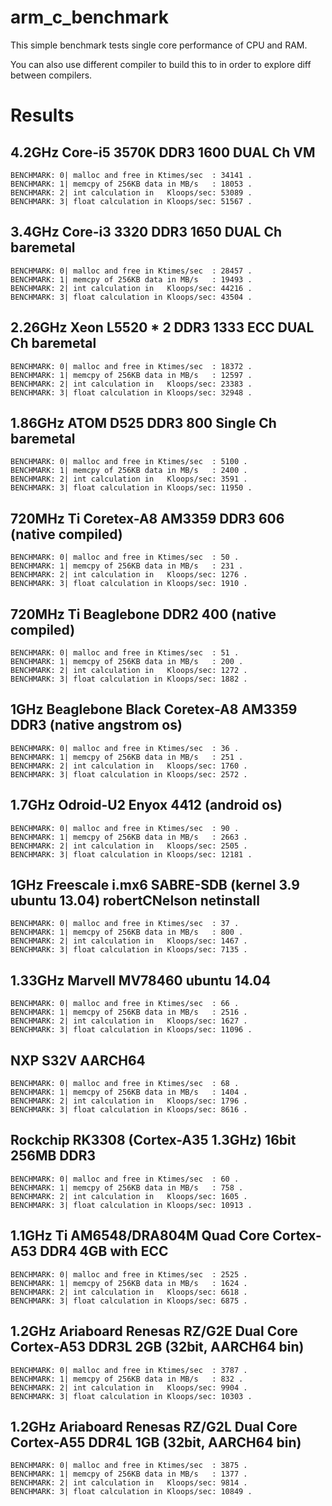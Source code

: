 arm_c_benchmark
===============
This simple benchmark tests single core performance of CPU and RAM. 

You can also use different compiler to build this to in order to explore diff between compilers.


Results
=======

4.2GHz Core-i5 3570K DDR3 1600 DUAL Ch VM 
-----------------------------------------
    BENCHMARK: 0| malloc and free in Ktimes/sec  : 34141 .
    BENCHMARK: 1| memcpy of 256KB data in MB/s   : 18053 .
    BENCHMARK: 2| int calculation in   Kloops/sec: 53089 .
    BENCHMARK: 3| float calculation in Kloops/sec: 51567 .

3.4GHz Core-i3 3320 DDR3 1650 DUAL Ch baremetal
-----------------------------------------------
    BENCHMARK: 0| malloc and free in Ktimes/sec  : 28457 .
    BENCHMARK: 1| memcpy of 256KB data in MB/s   : 19493 .
    BENCHMARK: 2| int calculation in   Kloops/sec: 44216 .
    BENCHMARK: 3| float calculation in Kloops/sec: 43504 .
    
2.26GHz Xeon L5520 * 2 DDR3 1333 ECC DUAL Ch baremetal
------------------------------------------------------
    BENCHMARK: 0| malloc and free in Ktimes/sec  : 18372 .
    BENCHMARK: 1| memcpy of 256KB data in MB/s   : 12597 .
    BENCHMARK: 2| int calculation in   Kloops/sec: 23383 .
    BENCHMARK: 3| float calculation in Kloops/sec: 32948 .

1.86GHz ATOM D525 DDR3 800 Single Ch baremetal
--------------------------------------------
    BENCHMARK: 0| malloc and free in Ktimes/sec  : 5100 .
    BENCHMARK: 1| memcpy of 256KB data in MB/s   : 2400 .
    BENCHMARK: 2| int calculation in   Kloops/sec: 3591 .
    BENCHMARK: 3| float calculation in Kloops/sec: 11950 .

720MHz Ti Coretex-A8 AM3359 DDR3 606 (native compiled)
------------------------------------------------------
    BENCHMARK: 0| malloc and free in Ktimes/sec  : 50 .
    BENCHMARK: 1| memcpy of 256KB data in MB/s   : 231 .
    BENCHMARK: 2| int calculation in   Kloops/sec: 1276 .
    BENCHMARK: 3| float calculation in Kloops/sec: 1910 .
    
720MHz Ti Beaglebone DDR2 400 (native compiled)
------------------------------------------------------
    BENCHMARK: 0| malloc and free in Ktimes/sec  : 51 .
    BENCHMARK: 1| memcpy of 256KB data in MB/s   : 200 .
    BENCHMARK: 2| int calculation in   Kloops/sec: 1272 .
    BENCHMARK: 3| float calculation in Kloops/sec: 1882 .
    
1GHz Beaglebone Black Coretex-A8 AM3359 DDR3 (native angstrom os)
-----------------------------------------------------------------
    BENCHMARK: 0| malloc and free in Ktimes/sec  : 36 .
    BENCHMARK: 1| memcpy of 256KB data in MB/s   : 251 .
    BENCHMARK: 2| int calculation in   Kloops/sec: 1760 .
    BENCHMARK: 3| float calculation in Kloops/sec: 2572 .

1.7GHz Odroid-U2 Enyox 4412 (android os)
----------------------------------------
    BENCHMARK: 0| malloc and free in Ktimes/sec  : 90 .
    BENCHMARK: 1| memcpy of 256KB data in MB/s   : 2663 .
    BENCHMARK: 2| int calculation in   Kloops/sec: 2505 .
    BENCHMARK: 3| float calculation in Kloops/sec: 12181 .
    
1GHz Freescale i.mx6 SABRE-SDB (kernel 3.9 ubuntu 13.04) robertCNelson netinstall
---------------------------------------------------------------------------------
    BENCHMARK: 0| malloc and free in Ktimes/sec  : 37 .
    BENCHMARK: 1| memcpy of 256KB data in MB/s   : 800 .
    BENCHMARK: 2| int calculation in   Kloops/sec: 1467 .
    BENCHMARK: 3| float calculation in Kloops/sec: 7135 .

1.33GHz Marvell MV78460 ubuntu 14.04
---------------------------------------------------------------------------------
    BENCHMARK: 0| malloc and free in Ktimes/sec  : 66 .
    BENCHMARK: 1| memcpy of 256KB data in MB/s   : 2516 .
    BENCHMARK: 2| int calculation in   Kloops/sec: 1627 .
    BENCHMARK: 3| float calculation in Kloops/sec: 11096 .
    
NXP S32V AARCH64 
---------------------------------------------------------------------------------
    BENCHMARK: 0| malloc and free in Ktimes/sec  : 68 .
    BENCHMARK: 1| memcpy of 256KB data in MB/s   : 1404 .
    BENCHMARK: 2| int calculation in   Kloops/sec: 1796 .
    BENCHMARK: 3| float calculation in Kloops/sec: 8616 .

Rockchip RK3308 (Cortex-A35 1.3GHz) 16bit 256MB DDR3 
---------------------------------------------------------------------------------
    BENCHMARK: 0| malloc and free in Ktimes/sec  : 60 .
    BENCHMARK: 1| memcpy of 256KB data in MB/s   : 758 .
    BENCHMARK: 2| int calculation in   Kloops/sec: 1605 .
    BENCHMARK: 3| float calculation in Kloops/sec: 10913 .

1.1GHz Ti AM6548/DRA804M Quad Core Cortex-A53 DDR4 4GB with ECC
---------------------------------------------------------------------------------
    BENCHMARK: 0| malloc and free in Ktimes/sec  : 2525 .
    BENCHMARK: 1| memcpy of 256KB data in MB/s   : 1624 .
    BENCHMARK: 2| int calculation in   Kloops/sec: 6618 .
    BENCHMARK: 3| float calculation in Kloops/sec: 6875 .

1.2GHz Ariaboard Renesas RZ/G2E Dual Core Cortex-A53 DDR3L 2GB (32bit, AARCH64 bin)
---------------------------------------------------------------------------------
    BENCHMARK: 0| malloc and free in Ktimes/sec  : 3787 .
    BENCHMARK: 1| memcpy of 256KB data in MB/s   : 832 .
    BENCHMARK: 2| int calculation in   Kloops/sec: 9904 .
    BENCHMARK: 3| float calculation in Kloops/sec: 10303 .
    
1.2GHz Ariaboard Renesas RZ/G2L Dual Core Cortex-A55 DDR4L 1GB (32bit, AARCH64 bin)
---------------------------------------------------------------------------------
    BENCHMARK: 0| malloc and free in Ktimes/sec  : 3875 .
    BENCHMARK: 1| memcpy of 256KB data in MB/s   : 1377 .
    BENCHMARK: 2| int calculation in   Kloops/sec: 9814 .
    BENCHMARK: 3| float calculation in Kloops/sec: 10849 .
